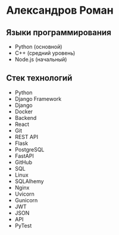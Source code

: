 # Александров Роман

## Языки программирования
- Python (основной)
- С++ (средний уровень)
- Node.js (начальный)

## Стек технологий
- Python
- Django Framework
- Django
- Docker
- Backend
- React
- Git
- REST API
- Flask
- PostgreSQL
- FastAPI
- GitHub
- SQL
- Linux
- SQLAlhemy
- Nginx
- Uvicorn
- Gunicorn
- JWT
- JSON
- API
- PyTest

